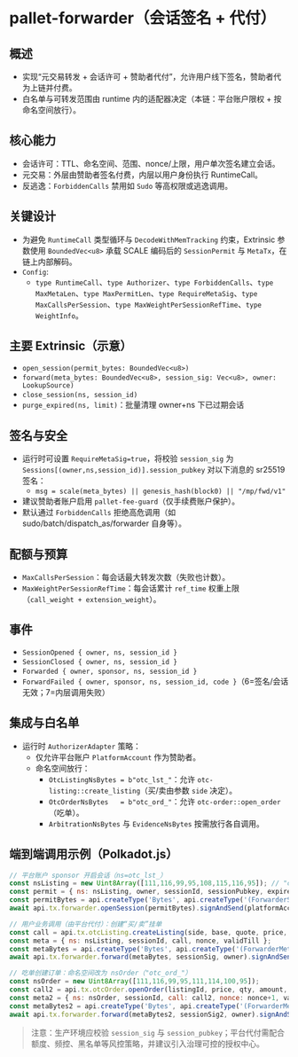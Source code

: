 # pallet-forwarder（会话签名 + 代付）

## 概述
- 实现“元交易转发 + 会话许可 + 赞助者代付”，允许用户线下签名，赞助者代为上链并付费。
- 白名单与可转发范围由 runtime 内的适配器决定（本链：平台账户限权 + 按命名空间放行）。

## 核心能力
- 会话许可：TTL、命名空间、范围、nonce/上限，用户单次签名建立会话。
- 元交易：外层由赞助者签名付费，内层以用户身份执行 RuntimeCall。
- 反逃逸：`ForbiddenCalls` 禁用如 `Sudo` 等高权限或逃逸调用。

## 关键设计
- 为避免 `RuntimeCall` 类型循环与 `DecodeWithMemTracking` 约束，Extrinsic 参数使用 `BoundedVec<u8>` 承载 SCALE 编码后的 `SessionPermit` 与 `MetaTx`，在链上内部解码。
- `Config`:
  - `type RuntimeCall`、`type Authorizer`、`type ForbiddenCalls`、`type MaxMetaLen`、`type MaxPermitLen`、`type RequireMetaSig`、`type MaxCallsPerSession`、`type MaxWeightPerSessionRefTime`、`type WeightInfo`。

## 主要 Extrinsic（示意）
- `open_session(permit_bytes: BoundedVec<u8>)`
- `forward(meta_bytes: BoundedVec<u8>, session_sig: Vec<u8>, owner: LookupSource)`
- `close_session(ns, session_id)`
- `purge_expired(ns, limit)`：批量清理 owner+ns 下已过期会话

## 签名与安全
- 运行时可设置 `RequireMetaSig=true`，将校验 `session_sig` 为 `Sessions[(owner,ns,session_id)].session_pubkey` 对以下消息的 sr25519 签名：
  - `msg = scale(meta_bytes) || genesis_hash(block0) || "/mp/fwd/v1"`
- 建议赞助者账户启用 `pallet-fee-guard`（仅手续费账户保护）。
- 默认通过 `ForbiddenCalls` 拒绝高危调用（如 sudo/batch/dispatch_as/forwarder 自身等）。

## 配额与预算
- `MaxCallsPerSession`：每会话最大转发次数（失败也计数）。
- `MaxWeightPerSessionRefTime`：每会话累计 `ref_time` 权重上限（`call_weight + extension_weight`）。

## 事件
- `SessionOpened { owner, ns, session_id }`
- `SessionClosed { owner, ns, session_id }`
- `Forwarded { owner, sponsor, ns, session_id }`
- `ForwardFailed { owner, sponsor, ns, session_id, code }`（6=签名/会话无效；7=内层调用失败）

## 集成与白名单
- 运行时 `AuthorizerAdapter` 策略：
  - 仅允许平台账户 `PlatformAccount` 作为赞助者。
  - 命名空间放行：
    - `OtcListingNsBytes = b"otc_lst_"`：允许 `otc-listing::create_listing`（买/卖由参数 `side` 决定）。
    - `OtcOrderNsBytes   = b"otc_ord_"`：允许 `otc-order::open_order`（吃单）。
    - `ArbitrationNsBytes` 与 `EvidenceNsBytes` 按需放行各自调用。

## 端到端调用示例（Polkadot.js）
```javascript
// 平台账户 sponsor 开启会话（ns=otc_lst_）
const nsListing = new Uint8Array([111,116,99,95,108,115,116,95]); // "otc_lst_"
const permit = { ns: nsListing, owner, sessionId, sessionPubkey, expiresAt };
const permitBytes = api.createType('Bytes', api.createType('(ForwarderSessionPermit)', permit).toU8a());
await api.tx.forwarder.openSession(permitBytes).signAndSend(platformAccount);

// 用户业务调用（由平台代付）：创建“买/卖”挂单
const call = api.tx.otcListing.createListing(side, base, quote, price, minQty, maxQty, total, partial, expireAt, termsCommitOpt);
const meta = { ns: nsListing, sessionId, call, nonce, validTill };
const metaBytes = api.createType('Bytes', api.createType('(ForwarderMetaTx)', meta).toU8a());
await api.tx.forwarder.forward(metaBytes, sessionSig, owner).signAndSend(platformAccount);

// 吃单创建订单：命名空间改为 nsOrder（"otc_ord_"）
const nsOrder = new Uint8Array([111,116,99,95,111,114,100,95]);
const call2 = api.tx.otcOrder.openOrder(listingId, price, qty, amount, paymentCommit, contactCommit);
const meta2 = { ns: nsOrder, sessionId, call: call2, nonce: nonce+1, validTill };
const metaBytes2 = api.createType('Bytes', api.createType('(ForwarderMetaTx)', meta2).toU8a());
await api.tx.forwarder.forward(metaBytes2, sessionSig2, owner).signAndSend(platformAccount);
```

> 注意：生产环境应校验 `session_sig` 与 `session_pubkey`；平台代付需配合额度、频控、黑名单等风控策略，并建议引入治理可控的授权中心。
